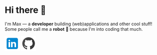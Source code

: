 [1.1]: https://github.com/MaxAltena/MaxAltena/blob/master/assets/icons/icons8-linkedin-48.png
[2.1]: https://github.com/MaxAltena/MaxAltena/blob/master/assets/icons/icons8-github-48.png
[1.2]: https://www.linkedin.com/in/MaxAltena
[2.2]: https://www.github.com/MaxAltena

# Hi there 👋

I'm Max — a **developer** building (web)applications and other cool stuff! Some people call me a **robot** 🤖 because I'm into coding that much.

[![linkedin Maxaltena][1.1]][1.2]
[![github MaxAltena][2.1]][2.2]

<!--START_SECTION:waka-->
<!--END_SECTION:waka-->
